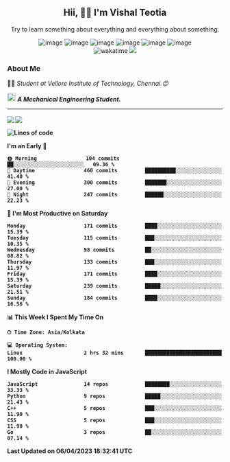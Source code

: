 <h2 align="center"><b>Hii, 🙋‍♂️ I'm Vishal Teotia</b></h2>
<p align="center">Try to learn something about everything and everything about something.</p>
<div align="center">
  


![image](https://shields.io/badge/django-green?style=for-the-badge&logo=django&logoColor=white)
![image](https://shields.io/badge/go-blue?style=for-the-badge&logo=go&logoColor=white)
![image](https://shields.io/badge/node.js-blue?style=for-the-badge&logo=node.js&logoColor=white)
![image](https://shields.io/badge/express.js-grey?style=for-the-badge&logo=express&logoColor=white)
![image](https://shields.io/badge/mongoDB-yellow?style=for-the-badge&logo=mongodb&logoColor=white)
![image](https://shields.io/badge/sqlite-violet?style=for-the-badge&logo=sqlite&logoColor=white) <br>
![wakatime](https://wakatime.com/badge/user/9b30cd44-c53a-44d5-8ea4-236584d2eaf4.svg?style=for-the-badge) 
![](https://komarev.com/ghpvc/?username=your-github-username&style=for-the-badge)
  
</div>

### About Me
👨‍🎓 <em>Student at Vellore Institute of Technology, Chennai.😊</em>

<img src="https://cdn3d.iconscout.com/3d/premium/thumb/business-deal-3597247-3010227.png" width="20"> <em><b>A Mechanical Engineering Student.</em>

---
<img align="center" src="https://github-readme-streak-stats.herokuapp.com/?user=vashuteotia123&hide_border=true&fire=2389DD&ring=329BDD&theme=dark" />
<img align="center" src="https://github-readme-stats.vercel.app/api?username=vashuteotia123&show_icons=true&theme=dark&count_private=true" />

<!--START_SECTION:waka-->
![Lines of code](https://img.shields.io/badge/From%20Hello%20World%20I%27ve%20Written-2.8%20million%20lines%20of%20code-blue)

**I'm an Early 🐤** 

```text
🌞 Morning                104 commits         ██░░░░░░░░░░░░░░░░░░░░░░░   09.36 % 
🌆 Daytime                460 commits         ██████████░░░░░░░░░░░░░░░   41.40 % 
🌃 Evening                300 commits         ███████░░░░░░░░░░░░░░░░░░   27.00 % 
🌙 Night                  247 commits         ██████░░░░░░░░░░░░░░░░░░░   22.23 % 
```
📅 **I'm Most Productive on Saturday** 

```text
Monday                   171 commits         ████░░░░░░░░░░░░░░░░░░░░░   15.39 % 
Tuesday                  115 commits         ███░░░░░░░░░░░░░░░░░░░░░░   10.35 % 
Wednesday                98 commits          ██░░░░░░░░░░░░░░░░░░░░░░░   08.82 % 
Thursday                 133 commits         ███░░░░░░░░░░░░░░░░░░░░░░   11.97 % 
Friday                   171 commits         ████░░░░░░░░░░░░░░░░░░░░░   15.39 % 
Saturday                 239 commits         █████░░░░░░░░░░░░░░░░░░░░   21.51 % 
Sunday                   184 commits         ████░░░░░░░░░░░░░░░░░░░░░   16.56 % 
```


📊 **This Week I Spent My Time On** 

```text
🕑︎ Time Zone: Asia/Kolkata

💻 Operating System: 
Linux                    2 hrs 32 mins       █████████████████████████   100.00 % 
```

**I Mostly Code in JavaScript** 

```text
JavaScript               14 repos            ████████░░░░░░░░░░░░░░░░░   33.33 % 
Python                   9 repos             █████░░░░░░░░░░░░░░░░░░░░   21.43 % 
C++                      5 repos             ███░░░░░░░░░░░░░░░░░░░░░░   11.90 % 
CSS                      5 repos             ███░░░░░░░░░░░░░░░░░░░░░░   11.90 % 
Go                       3 repos             ██░░░░░░░░░░░░░░░░░░░░░░░   07.14 % 
```




 Last Updated on 06/04/2023 18:32:41 UTC
<!--END_SECTION:waka-->
